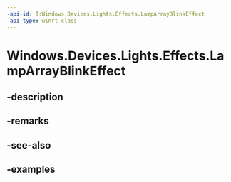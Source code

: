 ```yaml
---
-api-id: T:Windows.Devices.Lights.Effects.LampArrayBlinkEffect
-api-type: winrt class
---
```


<!-- Class syntax.
public class LampArrayBlinkEffect : ILampArrayEffect
-->

# Windows.Devices.Lights.Effects.LampArrayBlinkEffect

## -description

## -remarks

## -see-also

## -examples

